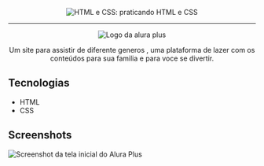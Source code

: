 
<p align="center"> <img src="https://imgur.com/BASzVop.png" alt="HTML e CSS: praticando HTML e CSS"> </p>

<hr>

<p align="center"> <img src="https://github.com/MonicaHillman/aluraplus/blob/aula04/img/Logo.png?raw=true" alt="Logo da alura plus"> </p>
<p align="center">Um site para assistir de diferente generos , uma plataforma de lazer com os conteúdos para sua familia e para voce se divertir.</p>

## Tecnologias
* HTML
* CSS

## Screenshots
![Screenshot da tela inicial do Alura Plus](https://imgur.com/nKUf7MK.png)
